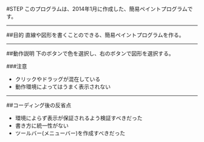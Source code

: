 #STEP
このプログラムは、2014年1月に作成した、簡易ペイントプログラムです。

***
##目的
直線や図形を書くことのできる、簡易ペイントプログラムを作る。

***
##動作説明
下のボタンで色を選択し、右のボタンで図形を選択する。

###注意
* クリックやドラッグが混在している
* 動作環境によってはうまく表示されない

***
##コーディング後の反省点
* 環境によらず表示が保証されるよう検証すべきだった
* 書き方に統一性がない
* ツールバー(メニューバー)を作成すべきだった
